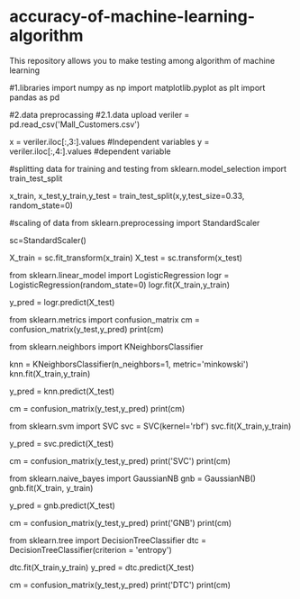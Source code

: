 # accuracy-of-machine-learning-algorithm
This repository allows you to make testing among algorithm of machine learning

#1.libraries
import numpy as np
import matplotlib.pyplot as plt
import pandas as pd

#2.data preprocassing
#2.1.data upload
veriler = pd.read_csv('Mall_Customers.csv')



x = veriler.iloc[:,3:].values #Independent variables
y = veriler.iloc[:,4:].values #dependent variable


#splitting data for training and testing
from sklearn.model_selection import train_test_split

x_train, x_test,y_train,y_test = train_test_split(x,y,test_size=0.33, random_state=0)

#scaling of data
from sklearn.preprocessing import StandardScaler

sc=StandardScaler()

X_train = sc.fit_transform(x_train)
X_test = sc.transform(x_test)


from sklearn.linear_model import LogisticRegression
logr = LogisticRegression(random_state=0)
logr.fit(X_train,y_train)

y_pred = logr.predict(X_test)



from sklearn.metrics import confusion_matrix
cm = confusion_matrix(y_test,y_pred)
print(cm)



from sklearn.neighbors import KNeighborsClassifier

knn = KNeighborsClassifier(n_neighbors=1, metric='minkowski')
knn.fit(X_train,y_train)

y_pred = knn.predict(X_test)

cm = confusion_matrix(y_test,y_pred)
print(cm)



from sklearn.svm import SVC
svc = SVC(kernel='rbf')
svc.fit(X_train,y_train)

y_pred = svc.predict(X_test)

cm = confusion_matrix(y_test,y_pred)
print('SVC')
print(cm)



from sklearn.naive_bayes import GaussianNB
gnb = GaussianNB()
gnb.fit(X_train, y_train)

y_pred = gnb.predict(X_test)

cm = confusion_matrix(y_test,y_pred)
print('GNB')
print(cm)


from sklearn.tree import DecisionTreeClassifier
dtc = DecisionTreeClassifier(criterion = 'entropy')

dtc.fit(X_train,y_train)
y_pred = dtc.predict(X_test)

cm = confusion_matrix(y_test,y_pred)
print('DTC')
print(cm)







